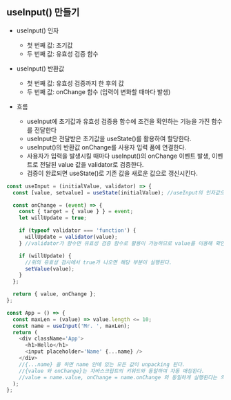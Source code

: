 ## useInput() 만들기

- useInput() 인자

  - 첫 번째 값: 초기값
  - 두 번째 값: 유효성 검증 함수

- useInput() 반환값

  - 첫 번째 값: 유효성 검증까지 한 후의 값
  - 두 번째 값: onChange 함수 (입력이 변화할 때마다 발생)

- 흐름
  - useInput에 초기값과 유효성 검증용 함수에 조건을 확인하는 기능을 가진 함수를 전달한다
  - useInput은 전달받은 초기값을 useState()를 활용하여 할당한다.
  - useInput()의 반환값 onChange를 사용자 입력 폼에 연결한다.
  - 사용자가 입력을 발생시킬 때마다 useInput()의 onChange 이벤트 발생, 이벤트로 전달된 value 값을 validator로 검증한다.
  - 검증이 완료되면 useState()로 기존 값을 새로운 값으로 갱신시킨다.

```javascript
const useInput = (initialValue, validator) => {
  const [value, setvalue] = useState(initialValue); //useInput의 인자값으로 초기화

  const onChange = (event) => {
    const { target = { value } } = event;
    let willUpdate = true;

    if (typeof validator === 'function') {
      willUpdate = validator(value);
    } //validator가 함수면 유효성 검증 함수로 활용이 가능하므로 value를 이용해 확인한다.

    if (willUpdate) {
      //위의 유효성 검사에서 true가 나오면 해당 부분이 실행된다.
      setValue(value);
    }
  };

  return { value, onChange };
};

const App = () => {
  const maxLen = (value) => value.length <= 10;
  const name = useInput('Mr. ', maxLen);
  return (
    <div className='App'>
      <h1>Hello</h1>
      <input placeholder='Name' {...name} />
    </div>
    //{...name} 을 하면 name 안에 있는 모든 값이 unpacking 된다.
    //{value 와 onChange}는 자바스크립트의 키워드와 동일하여 자동 매칭된다.
    //value = name.value, onChange = name.onChange 와 동일하게 실행된다는 의미이다.
  );
};
```
